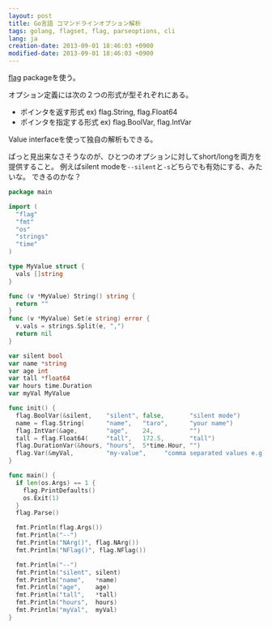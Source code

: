 ```yaml
---
layout: post
title: Go言語 コマンドラインオプション解析
tags: golang, flagset, flag, parseoptions, cli
lang: ja
creation-date: 2013-09-01 18:46:03 +0900
modified-date: 2013-09-01 18:46:03 +0900
---
```

[flag](http://golang.org/pkg/flag/) packageを使う。

オプション定義には次の２つの形式が型それぞれにある。

- ポインタを返す形式 ex) flag.String, flag.Float64
- ポインタを指定する形式 ex) flag.BoolVar, flag.IntVar

Value interfaceを使って独自の解析もできる。

ぱっと見出来なさそうなのが、ひとつのオプションに対してshort/longを両方を提供すること。
例えばsilent modeを`--silent`と`-s`どちらでも有効にする、みたいな。
できるのかな？

```go
package main

import (
  "flag"
  "fmt"
  "os"
  "strings"
  "time"
)

type MyValue struct {
  vals []string
}

func (v *MyValue) String() string {
  return ""
}
func (v *MyValue) Set(e string) error {
  v.vals = strings.Split(e, ",")
  return nil
}

var silent bool
var name *string
var age int
var tall *float64
var hours time.Duration
var myVal MyValue

func init() {
  flag.BoolVar(&silent,    "silent", false,       "silent mode")
  name = flag.String(      "name",   "taro",      "your name")
  flag.IntVar(&age,        "age",    24,          "")
  tall = flag.Float64(     "tall",   172.5,       "tall")
  flag.DurationVar(&hours, "hours",  5*time.Hour, "")
  flag.Var(&myVal,         "my-value",     "comma separated values e.g) --attr=1,a,3")
}

func main() {
  if len(os.Args) == 1 {
    flag.PrintDefaults()
    os.Exit(1)
  }
  flag.Parse()

  fmt.Println(flag.Args())
  fmt.Println("--")
  fmt.Println("NArg()", flag.NArg())
  fmt.Println("NFlag()", flag.NFlag())

  fmt.Println("--")
  fmt.Println("silent", silent)
  fmt.Println("name",   *name)
  fmt.Println("age",    age)
  fmt.Println("tall",   *tall)
  fmt.Println("hours",  hours)
  fmt.Println("myVal",  myVal)
}
```

